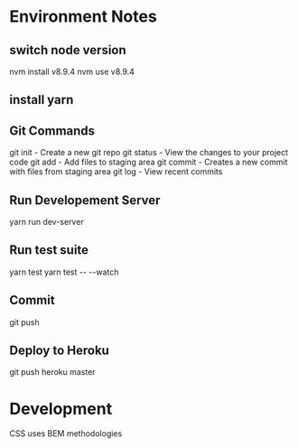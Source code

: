 # Environment Notes

## switch node version
nvm install v8.9.4
nvm use v8.9.4

## install yarn


## Git Commands

git init - Create a new git repo
git status - View the changes to your project code
git add - Add files to staging area
git commit - Creates a new commit with files from staging area
git log - View recent commits

## Run Developement Server
yarn run dev-server

## Run test suite
yarn test
yarn test -- --watch

## Commit
git push

## Deploy to Heroku
git push heroku master


# Development
CSS uses BEM methodologies